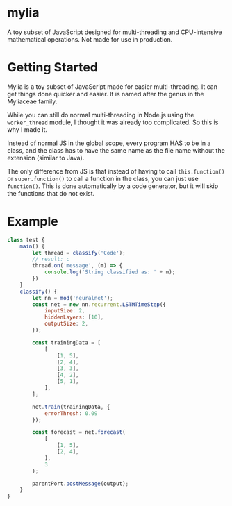 # mylia
A toy subset of JavaScript designed for multi-threading and CPU-intensive mathematical operations. Not made for use in production.

# Getting Started
Mylia is a toy subset of JavaScript made for easier multi-threading. It can get things done quicker and easier. It is named after the genus in the Myliaceae family.

While you can still do normal multi-threading in Node.js using the `worker_thread` module, I thought it was already too complicated. So this is why I made it.

Instead of normal JS in the global scope, every program HAS to be in a class, and the class has to have the same name as the file name without the extension (similar to Java).

The only difference from JS is that instead of having to call `this.function()` or `super.function()` to call a function in the class, you can just use `function()`. This is done automatically by a code generator, but it will skip the functions that do not exist.

# Example
```js
class test {
    main() {
        let thread = classify('Code');
        // result: c
        thread.on('message', (m) => {
            console.log('String classified as: ' + m);
        })
    }
    classify() {
        let nn = mod('neuralnet');
        const net = new nn.recurrent.LSTMTimeStep({
            inputSize: 2,
            hiddenLayers: [10],
            outputSize: 2,
        });

        const trainingData = [
            [
                [1, 5],
                [2, 4],
                [3, 3],
                [4, 2],
                [5, 1],
            ],
        ];

        net.train(trainingData, {
            errorThresh: 0.09
        });

        const forecast = net.forecast(
            [
                [1, 5],
                [2, 4],
            ],
            3
        );

        parentPort.postMessage(output);
    }
}
```
